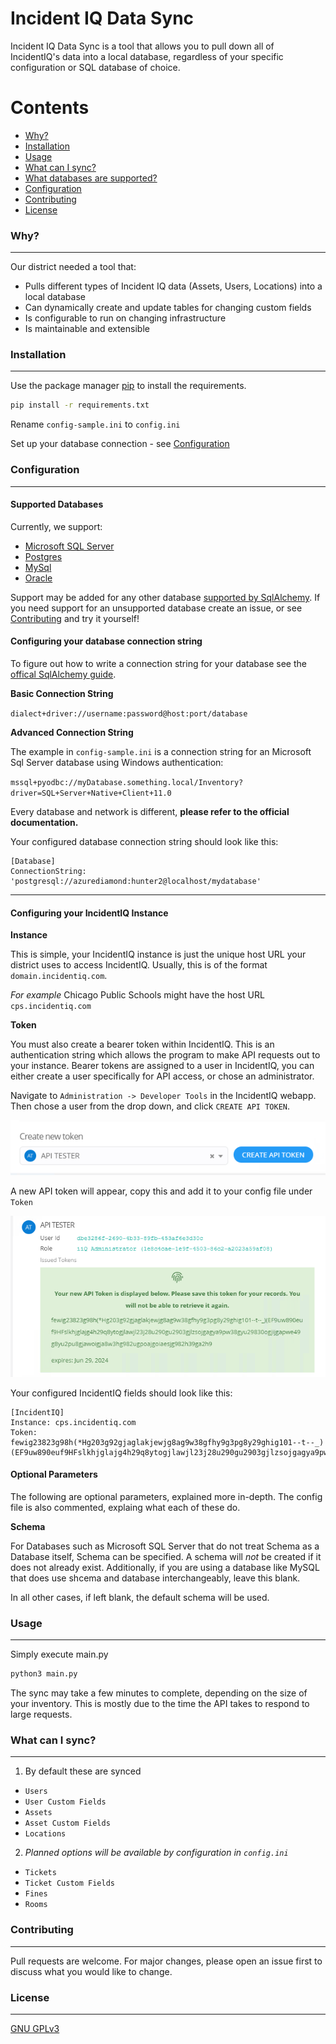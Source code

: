 
# Incident IQ Data Sync

Incident IQ Data Sync is a tool that allows you to pull down all of IncidentIQ's data into a local database, regardless of your specific configuration or SQL database of choice.

Contents
========

 * [Why?](#why)
 * [Installation](#installation)
 * [Usage](#usage)
 * [What can I sync?](#what-can-i-sync)
 * [What databases are supported?](#supported-databases)
 * [Configuration](#configuration)
 * [Contributing](#contributing)
 * [License](#license)

### Why?
---
Our district needed a tool that:
+ Pulls different types of Incident IQ data (Assets, Users, Locations) into a local database
+ Can dynamically create and update tables for changing custom fields
+ Is configurable to run on changing infrastructure
+ Is maintainable and extensible

### Installation
---

Use the package manager [pip](https://pip.pypa.io/en/stable/) to install the requirements.

```bash
pip install -r requirements.txt
```

Rename `config-sample.ini` to `config.ini`

Set up your database connection - see [Configuration](#configuration)

### Configuration
---
#### Supported Databases
Currently, we support:
 * [Microsoft SQL Server](https://www.microsoft.com/en-us/sql-server)
 * [Postgres](https://www.postgresql.org/)
 * [MySql](https://www.mysql.com/)
 * [Oracle](https://www.oracle.com/database/technologies/)

Support may be added for any other database [supported by SqlAlchemy](https://docs.sqlalchemy.org/en/14/dialects/). If you need support for an unsupported database create an issue, or see [Contributing](#contributing) and try it yourself!

#### Configuring your database connection string
To figure out how to write a connection string for your database see the [offical SqlAlchemy guide]( https://docs.sqlalchemy.org/en/14/core/engines.html).

**Basic Connection String**

`dialect+driver://username:password@host:port/database`

**Advanced Connection String**

The example in `config-sample.ini` is a connection string for an Microsoft Sql Server database using Windows authentication: 

`mssql+pyodbc://myDatabase.something.local/Inventory?driver=SQL+Server+Native+Client+11.0`

Every database and network is different, **please refer to the official documentation.**

Your configured database connection string should look like this:
```
[Database]
ConnectionString: 'postgresql://azurediamond:hunter2@localhost/mydatabase'
```
---

#### Configuring your IncidentIQ Instance
**Instance**

This is simple, your IncidentIQ instance is just the unique host URL your district uses to access IncidentIQ. Usually, this is of the format `domain.incidentiq.com`.

*For example* Chicago Public Schools might have the host URL `cps.incidentiq.com`

**Token**

You must also create a bearer token within IncidentIQ. This is an authentication string which allows the program to make API requests out to your instance. Bearer tokens are assigned to a user in IncidentIQ, you can either create a user specifically for API access, or chose an administrator.

Navigate to ``Administration -> Developer Tools`` in the IncidentIQ webapp. Then chose a user from the drop down, and click `CREATE API TOKEN`.

![create token](https://github.com/Alec-Bailey/IncidentIQ-Data-Sync/blob/master/images/create%20token.png "Create a bearer token")

A new API token will appear, copy this and add it to your config file under `Token`

![generated token](https://github.com/Alec-Bailey/IncidentIQ-Data-Sync/blob/master/images/generated%20token.png "Generated bearer token")

Your configured IncidentIQ fields should look like this:

```
[IncidentIQ]
Instance: cps.incidentiq.com
Token: fewig23823g98h(*Hg203g92gjaglakjewjg8ag9w38gfhy9g3pg8y29ghig101--t--_)(EF9uw890euf9HFslkhjglajg4h29q8ytogjlawjl23j28u290gu2903gjlzsojgagya9pw38gyu29830ogjijgapwe49g8yu2pu8gjawoigja8w3hg982ugpoajgoiaesjg982h39ga2h9
```

#### Optional Parameters
The following are optional parameters, explained more in-depth. The config file is also commented, explaing what each of these do.


**Schema**

For Databases such as Microsoft SQL Server that do not treat Schema as a Database itself, Schema can be specified. A schema will *not* be created if it does not already exist.
Additionally, if you are using a database like MySQL that does use shcema and database interchangeably, leave this blank.

In all other cases, if left blank, the default schema will be used.


### Usage
---
Simply execute main.py
```bash
python3 main.py
```

The sync may take a few minutes to complete, depending on the size of your inventory. This is mostly due to the time the API takes to respond to large requests.

### What can I sync?
---

1. By default these are synced
  * `Users`
  * `User Custom Fields`
  * `Assets`
  * `Asset Custom Fields`
  * `Locations`

2. *Planned options will be available by configuration in `config.ini`*
  * `Tickets`
  * `Ticket Custom Fields`
  * `Fines`
  * `Rooms`


### Contributing
---
Pull requests are welcome. For major changes, please open an issue first to discuss what you would like to change.

### License
---
[GNU GPLv3](https://choosealicense.com/licenses/gpl-3.0/)
